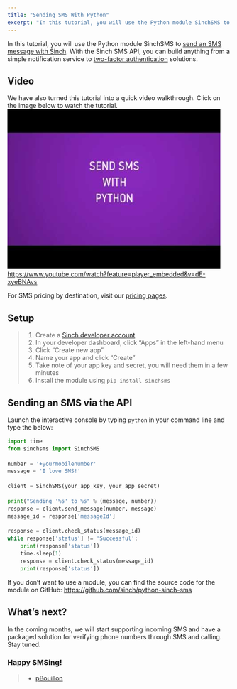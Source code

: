 ```yaml
---
title: "Sending SMS With Python"
excerpt: "In this tutorial, you will use the Python module SinchSMS to send an SMS message. Learn how our API allows you to send simple notifications, verifications & more"
---
```

In this tutorial, you will use the Python module SinchSMS to [send an SMS message with Sinch](https://www.sinch.com/products/messaging/sms/). With the Sinch SMS API, you can build anything from a simple notification service to [two-factor authentication](https://www.sinch.com/products/verification/) solutions.

## Video

We have also turned this tutorial into a quick video walkthrough. Click on the image below to watch the tutorial.
![sending-sms-python.jpg](images/38abf76-sending-sms-python.jpg)
https://www.youtube.com/watch?feature=player_embedded&v=dE-xyeBNAvs

For SMS pricing by destination, visit our [pricing pages](https://www.sinch.com/products/messaging/sms/).

## Setup

> 1.  Create a [Sinch developer account](https://portal.sinch.com/#/signup)
> 2.  In your developer dashboard, click “Apps” in the left-hand menu
> 3.  Click “Create new app”
> 4.  Name your app and click “Create”
> 5.  Take note of your app key and secret, you will need them in a few minutes
> 6.  Install the module using `pip install sinchsms`

## Sending an SMS via the API

Launch the interactive console by typing `python` in your command line and type the below:

```python
import time
from sinchsms import SinchSMS

number = '+yourmobilenumber'
message = 'I love SMS!'

client = SinchSMS(your_app_key, your_app_secret)

print("Sending '%s' to %s" % (message, number))
response = client.send_message(number, message)
message_id = response['messageId']

response = client.check_status(message_id)
while response['status'] != 'Successful':
    print(response['status'])
    time.sleep(1)
    response = client.check_status(message_id)
    print(response['status'])
```

If you don’t want to use a module, you can find the source code for the module on GitHub: <https://github.com/sinch/python-sinch-sms>

## What’s next?

In the coming months, we will start supporting incoming SMS and have a packaged solution for verifying phone numbers through SMS and calling. Stay tuned.

### Happy SMSing\!

>   - [pBouillon](https://github.com/pBouillon)